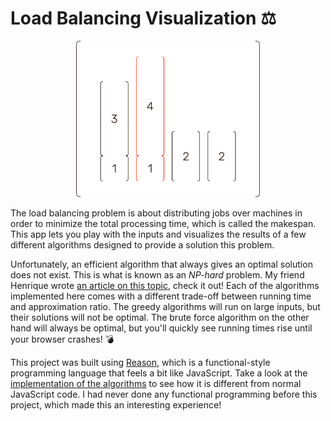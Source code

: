 # Load Balancing Visualization ⚖️

<div align="center">
  <a href="https://algo-vis.vercel.app/">
    <img alt="Load Balancing Visualization" src="https://raw.githubusercontent.com/nimobeeren/algo-vis/master/images/screenshot.png" height="250px" />
  </a>
</div>


The load balancing problem is about distributing jobs over machines in order to minimize the total processing time, which is called the makespan. This app lets you play with the inputs and visualizes the results of a few different algorithms designed to provide a solution this problem.

Unfortunately, an efficient algorithm that always gives an optimal solution does not exist. This is what is known as an *NP-hard* problem. My friend Henrique wrote [an article on this topic](https://hacdias.com/articles/2020/09/take-approximation-algorithms/), check it out! Each of the algorithms implemented here comes with a different trade-off between running time and approximation ratio. The greedy algorithms will run on large inputs, but their solutions will not be optimal. The brute force algorithm on the other hand will always be optimal, but you'll quickly see running times rise until your browser crashes! 💣

This project was built using [Reason](https://reasonml.github.io/), which is a functional-style programming language that feels a bit like JavaScript. Take a look at the [implementation of the algorithms](https://github.com/nimobeeren/algo-vis/blob/master/src/LoadBalancing.re) to see how it is different from normal JavaScript code. I had never done any functional programming before this project, which made this an interesting experience!
